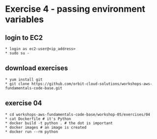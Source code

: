 # Exercise 4 - passing environment variables

## login to EC2
    * login as ec2-user@<ip_address>
    * sudo su -

## download exercises
    * yum install git
    * git clone https://github.com/orbit-cloud-solutions/workshops-aws-fundamentals-code-base.git

## exercise 04
    * cd workshops-aws-fundamentals-code-base/workshop-05/exercises/04
    * cat Dockerfile # it's Python
    * docker build -t python . # the dot is important
    * docker images # an image is created
    * docker run --rm python
